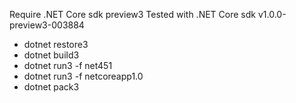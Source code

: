 
Require .NET Core sdk preview3
Tested with .NET Core sdk v1.0.0-preview3-003884

- dotnet restore3
- dotnet build3
- dotnet run3 -f net451
- dotnet run3 -f netcoreapp1.0
- dotnet pack3

